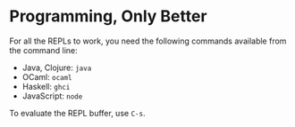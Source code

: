 Programming, Only Better
========================

For all the REPLs to work, you need the following commands available
from the command line:

* Java, Clojure: `java`
* OCaml: `ocaml`
* Haskell: `ghci`
* JavaScript: `node`

To evaluate the REPL buffer, use `C-s`.
